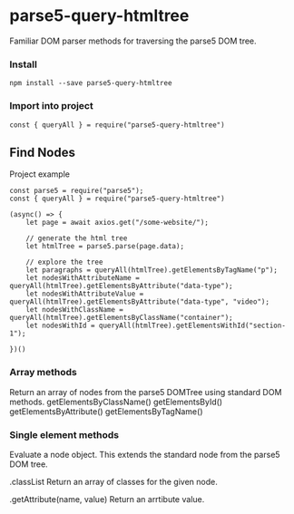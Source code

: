 # parse5-query-htmltree
Familiar DOM parser methods for traversing the parse5 DOM tree.

### Install
```
npm install --save parse5-query-htmltree
```

### Import into project
```
const { queryAll } = require("parse5-query-htmltree")
```

## Find Nodes

Project example
```
const parse5 = require("parse5");
const { queryAll } = require("parse5-query-htmltree")

(async() => {
    let page = await axios.get("/some-website/");

    // generate the html tree
    let htmlTree = parse5.parse(page.data);

    // explore the tree
    let paragraphs = queryAll(htmlTree).getElementsByTagName("p");
    let nodesWithAttributeName = queryAll(htmlTree).getElementsByAttribute("data-type");
    let nodesWithAttributeValue = queryAll(htmlTree).getElementsByAttribute("data-type", "video");
    let nodesWithClassName = queryAll(htmlTree).getElementsByClassName("container");
    let nodesWithId = queryAll(htmlTree).getElementsWithId("section-1");

})()
```


### Array methods
Return an array of nodes from the parse5 DOMTree using standard DOM methods.
getElementsByClassName()
getElementsById()
getElementsByAttribute()
getElementsByTagName()


### Single element methods
Evaluate a node object. This extends the standard node from the parse5 DOM tree.

.classList
Return an array of classes for the given node.

.getAttribute(name, value)
Return an arrtibute value.